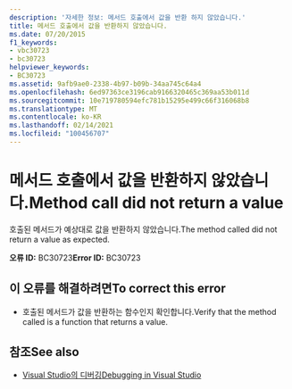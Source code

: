 ```yaml
---
description: '자세한 정보: 메서드 호출에서 값을 반환 하지 않았습니다.'
title: 메서드 호출에서 값을 반환하지 않았습니다.
ms.date: 07/20/2015
f1_keywords:
- vbc30723
- bc30723
helpviewer_keywords:
- BC30723
ms.assetid: 9afb9ae0-2338-4b97-b09b-34aa745c64a4
ms.openlocfilehash: 6ed97363ce3196cab9166320465c369aa53b011d
ms.sourcegitcommit: 10e719780594efc781b15295e499c66f316068b8
ms.translationtype: MT
ms.contentlocale: ko-KR
ms.lasthandoff: 02/14/2021
ms.locfileid: "100456707"
---
```

# <a name="method-call-did-not-return-a-value"></a><span data-ttu-id="415eb-103">메서드 호출에서 값을 반환하지 않았습니다.</span><span class="sxs-lookup"><span data-stu-id="415eb-103">Method call did not return a value</span></span>

<span data-ttu-id="415eb-104">호출된 메서드가 예상대로 값을 반환하지 않았습니다.</span><span class="sxs-lookup"><span data-stu-id="415eb-104">The method called did not return a value as expected.</span></span>  
  
 <span data-ttu-id="415eb-105">**오류 ID:** BC30723</span><span class="sxs-lookup"><span data-stu-id="415eb-105">**Error ID:** BC30723</span></span>  
  
## <a name="to-correct-this-error"></a><span data-ttu-id="415eb-106">이 오류를 해결하려면</span><span class="sxs-lookup"><span data-stu-id="415eb-106">To correct this error</span></span>  
  
- <span data-ttu-id="415eb-107">호출된 메서드가 값을 반환하는 함수인지 확인합니다.</span><span class="sxs-lookup"><span data-stu-id="415eb-107">Verify that the method called is a function that returns a value.</span></span>  
  
## <a name="see-also"></a><span data-ttu-id="415eb-108">참조</span><span class="sxs-lookup"><span data-stu-id="415eb-108">See also</span></span>

- [<span data-ttu-id="415eb-109">Visual Studio의 디버깅</span><span class="sxs-lookup"><span data-stu-id="415eb-109">Debugging in Visual Studio</span></span>](/visualstudio/debugger/debugger-feature-tour)
